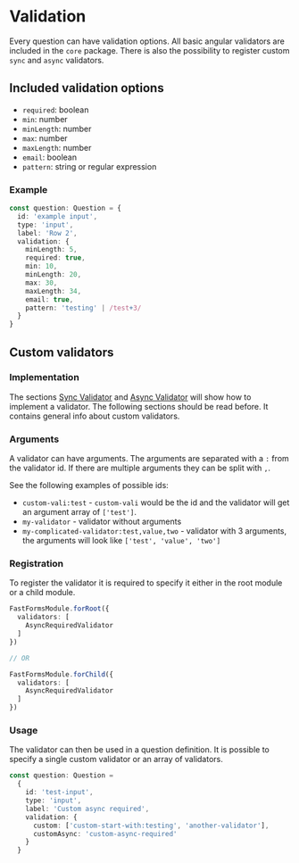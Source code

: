 # Validation

Every question can have validation options. All basic angular validators are
included in the `core` package. There is also the possibility to register
custom `sync` and `async` validators.

## Included validation options

* `required`: boolean
* `min`: number
* `minLength`: number
* `max`: number
* `maxLength`: number
* `email`: boolean
* `pattern`: string or regular expression


### Example

```typescript
const question: Question = {
  id: 'example input',
  type: 'input',
  label: 'Row 2',
  validation: {
    minLength: 5,
    required: true,
    min: 10,
    minLength: 20,
    max: 30,
    maxLength: 34,
    email: true,
    pattern: 'testing' | /test+3/
  }
}
```

## Custom validators

### Implementation

The sections [Sync Validator](sync.md) and [Async Validator](async.md) will show how to implement a 
validator. The following sections should be read before. It contains general info about custom validators.

### Arguments

A validator can have arguments. The arguments are separated with a `:` from the validator id. If there are multiple
arguments they can be split with `,`.

See the following examples of possible ids:
* `custom-vali:test` - `custom-vali` would be the id and the validator will get
  an argument array of `['test']`.
* `my-validator` - validator without arguments
* `my-complicated-validator:test,value,two` - validator with 3 arguments, the
  arguments will look like `['test', 'value', 'two']`


### Registration

To register the validator it is required to specify it either in the root module or a child module.

```typescript
FastFormsModule.forRoot({
  validators: [
    AsyncRequiredValidator
  ]
})

// OR

FastFormsModule.forChild({
  validators: [
    AsyncRequiredValidator
  ]
})
```

### Usage

The validator can then be used in a question definition. It is possible to specify a single
custom validator or an array of validators.

```typescript
const question: Question =
  {
    id: 'test-input',
    type: 'input',
    label: 'Custom async required',
    validation: {
      custom: ['custom-start-with:testing', 'another-validator'],
      customAsync: 'custom-async-required'
    }
  }
```

